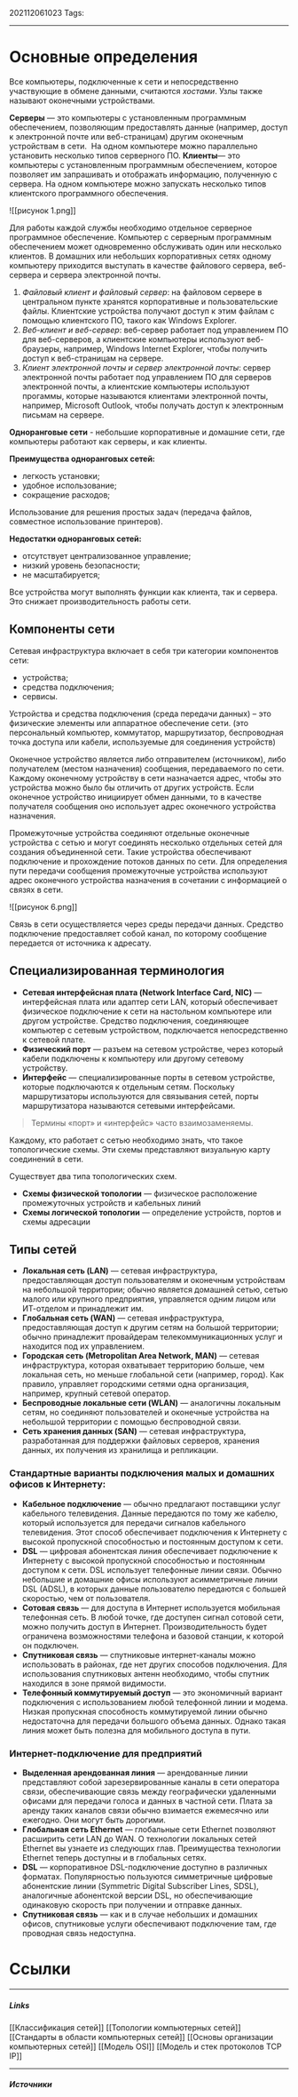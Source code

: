202112061023
Tags:
___
# Основные определения

Все компьютеры, подключенные к сети и непосредственно участвующие в обмене данными, считаются *хостами*. Узлы также называют оконечными устройствами.

**Серверы** — это компьютеры с установленным программным обеспечением, позволяющим предоставлять данные (например, доступ к электронной почте или веб-страницам) другим оконечным устройствам в сети. 
На одном компьютере можно параллельно установить несколько типов серверного ПО. 
**Клиенты**— это компьютеры с установленным программным обеспечением, которое позволяет им запрашивать и отображать информацию, полученную с сервера.
На одном компьютере можно запускать несколько типов клиентского программного обеспечения.

![[рисунок 1.png]]

Для работы каждой службы необходимо отдельное серверное программное обеспечение. 
Компьютер с серверным программным обеспечением может одновременно обслуживать один или несколько клиентов. 
В домашних или небольших корпоративных сетях одному компьютеру приходится выступать в качестве файлового сервера, веб-сервера и сервера электронной почты.

1.  *Файловый клиент и файловый сервер*: на файловом сервере в центральном пункте хранятся корпоративные и пользовательские файлы. Клиентские устройства получают доступ к этим файлам с помощью клиентского ПО, такого как Windows Explorer.
2.  *Веб-клиент и веб-сервер*: веб-сервер работает под управлением ПО для веб-серверов, а клиентские компьютеры используют веб-браузеры, например, Windows Internet Explorer, чтобы получить доступ к веб-страницам на сервере.
3.  *Клиент электронной почты и сервер электронной почты*: сервер электронной почты работает под управлением ПО для серверов электронной почты, а клиентские компьютеры используют прогаммы, которые называются клиентами электронной почты, например, Microsoft Outlook, чтобы получать доступ к электронным письмам на сервере.

**Одноранговые сети** - небольшие корпоративные и домашние сети, где компьютеры работают как серверы, и как клиенты.

**Преимущества одноранговых сетей:**
-   легкость установки;
-   удобное использование;
-   сокращение расходов;

Использование для решения простых задач (передача файлов, совместное использование принтеров).

**Недостатки одноранговых сетей:**
-   отсутствует централизованное управление;
-   низкий уровень безопасности;
-   не масштабируется;

Все устройства могут выполнять функции как клиента, так и сервера. Это снижает производительность работы сети.

## Компоненты сети
Сетевая инфраструктура включает в себя три категории компонентов сети:
-   устройства;
-   средства подключения;
-   сервисы.

Устройства и средства подключения (среда передачи данных) – это физические элементы или аппаратное обеспечение сети. (это персональный компьютер, коммутатор, маршрутизатор, беспроводная точка доступа или кабели, используемые для соединения устройств)

Оконечное устройство является либо отправителем (источником), либо получателем (местом назначения) сообщения, передаваемого по сети. Каждому оконечному устройству в сети назначается адрес, чтобы это устройства можно было бы отличить от других устройств. Если оконечное устройство инициирует обмен данными, то в качестве получателя сообщения оно использует адрес оконечного устройства назначения.

Промежуточные устройства соединяют отдельные оконечные устройства с сетью и могут соединять несколько отдельных сетей для создания объединенной сети. Такие устройства обеспечивают подключение и прохождение потоков данных по сети. Для определения пути передачи сообщения промежуточные устройства используют адрес оконечного устройства назначения в сочетании с информацией о связях в сети.

![[рисунок 6.png]]

Связь в сети осуществляется через среды передачи данных. Средство подключение предоставляет собой канал, по которому сообщение передается от источника к адресату.


## Специализированная терминология

-   **Сетевая интерфейсная плата (Network Interface Card, NIC)** — интерфейсная плата или адаптер сети LAN, который обеспечивает физическое подключение к сети на настольном компьютере или другом устройстве. Средство подключения, соединяющее компьютер с сетевым устройством, подключается непосредственно к сетевой плате.
-   **Физический порт** — разъем на сетевом устройстве, через который кабели подключены к компьютеру или другому сетевому устройству.
-   **Интерфейс** — специализированные порты в сетевом устройстве, которые подключаются к отдельным сетям. Поскольку маршрутизаторы используются для связывания сетей, порты маршрутизатора называются сетевыми интерфейсами.

> Термины «порт» и «интерфейс» часто взаимозаменяемы.

Каждому, кто работает с сетью необходимо знать, что такое топологические схемы. Эти схемы представляют визуальную карту соединений в сети. 

Существует два типа топологических схем.
-   **Схемы физической топологии** — физическое расположение промежуточных устройств и кабельных линий
-   **Схемы логической топологии** — определение устройств, портов и схемы адресации

## Типы сетей
-   **Локальная сеть (LAN)** — сетевая инфраструктура, предоставляющая доступ пользователям и оконечным устройствам на небольшой территории; обычно является домашней сетью, сетью малого или крупного предприятия, управляется одним лицом или ИТ-отделом и принадлежит им. 
-   **Глобальная сеть (WAN)** — сетевая инфраструктура, предоставляющая доступ к другим сетям на большой территории; обычно принадлежит провайдерам телекоммуникационных услуг и находится под их управлением.
-   **Городская сеть (Metropolitan Area Network, MAN)** — сетевая инфраструктура, которая охватывает территорию больше, чем локальная сеть, но меньше глобальной сети (например, город). Как правило, управляет городскими сетями одна организация, например, крупный сетевой оператор.
-   **Беспроводные локальные сети (WLAN)** — аналогичны локальным сетям, но соединяют пользователей и оконечные устройства на небольшой территории с помощью беспроводной связи.
-   **Сеть хранения данных (SAN)** — сетевая инфраструктура, разработанная для поддержки файловых серверов, хранения данных, их получения из хранилища и репликации.


### Стандартные варианты подключения малых и домашних офисов к Интернету:

-   **Кабельное подключение** — обычно предлагают поставщики услуг кабельного телевидения. Данные передаются по тому же кабелю, который используется для передачи сигналов кабельного телевидения. Этот способ обеспечивает подключения к Интернету с высокой пропускной способностью и постоянным доступом к сети. 
-   **DSL** — цифровая абонентская линия обеспечивает подключение к Интернету с высокой пропускной способностью и постоянным доступом к сети. DSL использует телефонные линии связи. Обычно небольшие и домашние офисы используют асимметричные линии DSL (ADSL), в которых данные пользователю передаются с большей скоростью, чем от пользователя.
-   **Сотовая связь** — для доступа в Интернет используется мобильная телефонная сеть. В любой точке, где доступен сигнал сотовой сети, можно получить доступ в Интернет. Производительность будет ограничена возможностями телефона и базовой станции, к которой он подключен. 
-   **Спутниковая связь** — спутниковые интернет-каналы можно использовать в районах, где нет других способов подключения. Для использования спутниковых антенн необходимо, чтобы спутник находился в зоне прямой видимости. 
-   **Телефонный коммутируемый доступ** — это экономичный вариант подключения с использованием любой телефонной линии и модема. Низкая пропускная способность коммутируемой линии обычно недостаточна для передачи большого объема данных. Однако такая линия может быть полезна для мобильного доступа в пути.


### Интернет-подключение для предприятий
-   **Выделенная арендованная линия** — арендованные линии представляют собой зарезервированные каналы в сети оператора связи, обеспечивающие связь между географически удаленными офисами для передачи голоса и данных в частной сети. Плата за аренду таких каналов связи обычно взимается ежемесячно или ежегодно. Они могут быть дорогими. 
-   **Глобальная сеть Ethernet** — глобальные сети Ethernet позволяют расширить сети LAN до WAN. О технологии локальных сетей Ethernet вы узнаете из следующих глав. Преимущества технологии Ethernet теперь доступны и в глобальных сетях. 
-   **DSL** — корпоративное DSL-подключение доступно в различных форматах. Популярностью пользуются симметричные цифровые абонентские линии (Symmetric Digital Subscriber Lines, SDSL), аналогичные абонентской версии DSL, но обеспечивающие одинаковую скорость при получении и отправке данных.
-   **Спутниковая связь** — как и в случае небольших и домашних офисов, спутниковые услуги обеспечивают подключение там, где проводная связь недоступна.



# Ссылки
___
##### Links
[[Классификация сетей]]
[[Топологии компьютерных сетей]]
[[Стандарты в области компьютерных сетей]]
[[Основы организации компьютерных сетей]]
[[Модель OSI]]
[[Модель и стек протоколов TCP IP]]

---
##### Источники
